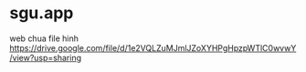 # sgu.app
web
chua file hinh 
https://drive.google.com/file/d/1e2VQLZuMJmlJZoXYHPgHpzpWTlC0wvwY/view?usp=sharing
